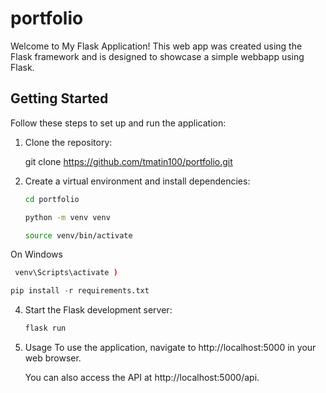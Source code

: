 # portfolio

Welcome to My Flask Application! This web app was created using the Flask framework and is designed to showcase a simple webbapp using Flask.
## Getting Started

Follow these steps to set up and run the application:

1. Clone the repository:
   
   git clone https://github.com/tmatin100/portfolio.git

2. Create a virtual environment and install dependencies:
   ```bash
   cd portfolio
   ```

   ```bash
   python -m venv venv
   ```

   ```bash
   source venv/bin/activate
   ```

On Windows
  ```bash
   venv\Scripts\activate )
   ```

 ```python
pip install -r requirements.txt
 ```

4. Start the Flask development server:

    ```python
    flask run
   ```

5. Usage
     To use the application, navigate to http://localhost:5000 in your web browser.

     You can also access the API at http://localhost:5000/api.
